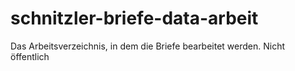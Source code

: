 # schnitzler-briefe-data-arbeit

Das Arbeitsverzeichnis, in dem die Briefe bearbeitet werden. Nicht öffentlich
